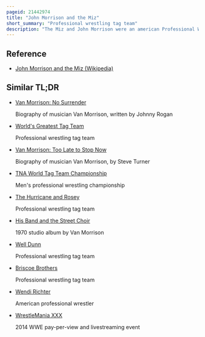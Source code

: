 ```yaml
---
pageid: 21442974
title: "John Morrison and the Miz"
short_summary: "Professional wrestling tag team"
description: "The Miz and John Morrison were an american Professional Wrestling Tag Team in Wwe."
---
```


## Reference

- [John Morrison and the Miz (Wikipedia)](https://en.wikipedia.org/?curid=21442974)

## Similar TL;DR

- [Van Morrison: No Surrender](/tldr/en/van-morrison-no-surrender)

  Biography of musician Van Morrison, written by Johnny Rogan

- [World's Greatest Tag Team](/tldr/en/worlds-greatest-tag-team)

  Professional wrestling tag team

- [Van Morrison: Too Late to Stop Now](/tldr/en/van-morrison-too-late-to-stop-now)

  Biography of musician Van Morrison, by Steve Turner

- [TNA World Tag Team Championship](/tldr/en/tna-world-tag-team-championship)

  Men's professional wrestling championship

- [The Hurricane and Rosey](/tldr/en/the-hurricane-and-rosey)

  Professional wrestling tag team

- [His Band and the Street Choir](/tldr/en/his-band-and-the-street-choir)

  1970 studio album by Van Morrison

- [Well Dunn](/tldr/en/well-dunn)

  Professional wrestling tag team

- [Briscoe Brothers](/tldr/en/briscoe-brothers)

  Professional wrestling tag team

- [Wendi Richter](/tldr/en/wendi-richter)

  American professional wrestler

- [WrestleMania XXX](/tldr/en/wrestlemania-xxx)

  2014 WWE pay-per-view and livestreaming event
